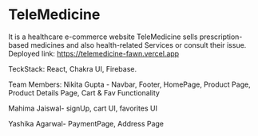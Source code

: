# TeleMedicine
It is a healthcare e-commerce website TeleMedicine sells prescription-based medicines and also health-related Services or consult their issue.
Deployed link: https://telemedicine-fawn.vercel.app

TeckStack: React, Chakra UI, Firebase. 

Team Members:
Nikita Gupta - Navbar, Footer, HomePage, Product Page, Product Details Page, Cart & Fav Functionality


Mahima Jaiswal- signUp, cart UI, favorites UI


Yashika Agarwal- PaymentPage, Address Page
